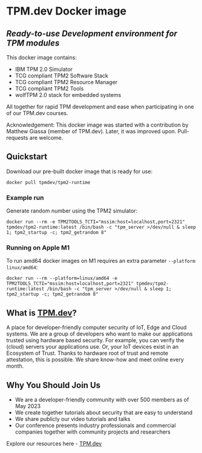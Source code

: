 # TPM.dev Docker image
## _Ready-to-use Development environment for TPM modules_

This docker image contains:
* IBM TPM 2.0 Simulator
* TCG compliant TPM2 Software Stack
* TCG compliant TPM2 Resource Manager
* TCG compliant TPM2 Tools
* wolfTPM 2.0 stack for embedded systems

All together for rapid TPM development and ease when participating in one of our TPM.dev courses.

Acknowledgement: This docker image was started with a contribution by Matthew Giassa (member of TPM.dev). Later, it was improved upon. Pull-requests are welcome.

## Quickstart

Download our pre-built docker image that is ready for use:

```
docker pull tpmdev/tpm2-runtime
```

### Example run

Generate random number using the TPM2 simulator:

```
docker run --rm -e TPM2TOOLS_TCTI="mssim:host=localhost,port=2321" tpmdev/tpm2-runtime:latest /bin/bash -c "tpm_server >/dev/null & sleep 1; tpm2_startup -c; tpm2_getrandom 8"
```

### Running on Apple M1

To run amd64 docker images on M1 requires an extra parameter `--platform linux/amd64`:

```
docker run --rm --platform=linux/amd64 -e TPM2TOOLS_TCTI="mssim:host=localhost,port=2321" tpmdev/tpm2-runtime:latest /bin/bash -c "tpm_server >/dev/null & sleep 1; tpm2_startup -c; tpm2_getrandom 8"
```

## What is [TPM.dev](https://www.tpm.dev)?

A place for developer-friendly computer security of IoT, Edge and Cloud systems. We are a group of developers who want to make our applications trusted using hardware based security. For example, you can verify the (cloud) servers your applications use. Or, your IoT devices exist in an Ecosystem of Trust. Thanks to hardware root of trust and remote attestation, this is possible. We share know-how and meet online every month.

## Why You Should Join Us

* We are a developer-friendly community with over 500 members as of May 2023
* We create together tutorials about security that are easy to understand
* We share publicly our video tutorials and talks
* Our conference presents industry professionals and commercial companies together with community projects and researchers

Explore our resources here - [TPM.dev](https://www.tpm.dev)
